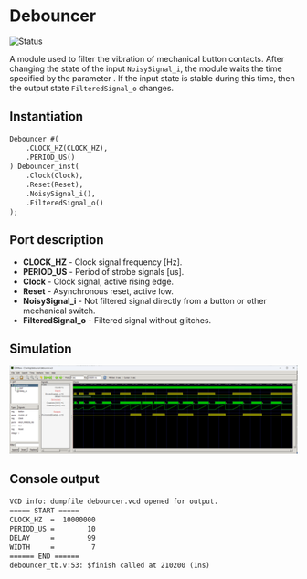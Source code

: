 # Debouncer

![Status](https://img.shields.io/badge/STATUS-READY-green.svg)

A module used to filter the vibration of mechanical button contacts. After changing the state of the input `NoisySignal_i`, the module waits the time specified by the parameter . If the input state is stable during this time, then the output state `FilteredSignal_o` changes.

## Instantiation

	Debouncer #(
		.CLOCK_HZ(CLOCK_HZ),
		.PERIOD_US()
	) Debouncer_inst(
		.Clock(Clock),
		.Reset(Reset),
		.NoisySignal_i(),
		.FilteredSignal_o()
	);

## Port description

+ **CLOCK_HZ** - Clock signal frequency [Hz].
+ **PERIOD_US** - Period of strobe signals [us].
+ **Clock** - Clock signal, active rising edge.
+ **Reset** - Asynchronous reset, active low.
+ **NoisySignal_i** - Not filtered signal directly from a button or other mechanical switch.
+ **FilteredSignal_o** - Filtered signal without glitches.

## Simulation

![Simulation](simulation.png "Simulation")

## Console output

	VCD info: dumpfile debouncer.vcd opened for output.
	===== START =====
	CLOCK_HZ  =  10000000
	PERIOD_US =        10
	DELAY     =        99
	WIDTH     =         7
	====== END ======
	debouncer_tb.v:53: $finish called at 210200 (1ns)
